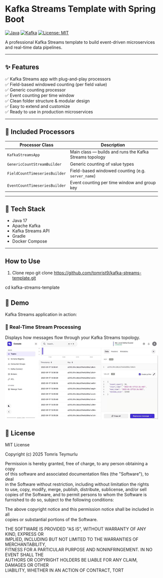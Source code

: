 # Kafka Streams Template with Spring Boot

[![Java](https://img.shields.io/badge/Java-17-blue)](https://openjdk.org/projects/jdk/17/)
[![Kafka](https://img.shields.io/badge/Kafka-Streams-brightgreen)](https://kafka.apache.org/documentation/streams/)
[![License: MIT](https://img.shields.io/badge/License-MIT-blue.svg)](LICENSE)

A professional Kafka Streams template to build event-driven microservices and real-time data pipelines.

---

## ✨ Features

✅ Kafka Streams app with plug-and-play processors  
✅ Field-based windowed counting (per field value)  
✅ Generic counting processor  
✅ Event counting per time window  
✅ Clean folder structure & modular design  
✅ Easy to extend and customize  
✅ Ready to use in production microservices  

---

## 🧠 Included Processors

| Processor Class              | Description                                                  |
|-----------------------------|--------------------------------------------------------------|
| `KafkaStreamsApp`             | Main class — builds and runs the Kafka Streams topology       |
| `GenericCountStreamBuilder`   | Generic counting of value types                              |
| `FieldCountTimeseriesBuilder` | Field-based windowed counting (e.g. `server_name`)           |
| `EventCountTimeseriesBuilder` | Event counting per time window and group key                |

---

## 🧰 Tech Stack

- Java 17  
- Apache Kafka  
- Kafka Streams API  
- Gradle  
- Docker Compose  

---

## How to Use
1. Clone repo
git clone https://github.com/tomrist9/kafka-streams-template.git

 cd kafka-streams-template

## 📸 Demo

Kafka Streams application in action:

### 🔁 Real-Time Stream Processing  
Displays how messages flow through your Kafka Streams topology.  
![Stream Processing](screenshots/kafka_streams.jpg)

## 📄 License

MIT License

Copyright (c) 2025 Tomris Teymurlu

Permission is hereby granted, free of charge, to any person obtaining a copy  
of this software and associated documentation files (the "Software"), to deal  
in the Software without restriction, including without limitation the rights  
to use, copy, modify, merge, publish, distribute, sublicense, and/or sell  
copies of the Software, and to permit persons to whom the Software is  
furnished to do so, subject to the following conditions:

The above copyright notice and this permission notice shall be included in all  
copies or substantial portions of the Software.

THE SOFTWARE IS PROVIDED "AS IS", WITHOUT WARRANTY OF ANY KIND, EXPRESS OR  
IMPLIED, INCLUDING BUT NOT LIMITED TO THE WARRANTIES OF MERCHANTABILITY,  
FITNESS FOR A PARTICULAR PURPOSE AND NONINFRINGEMENT. IN NO EVENT SHALL THE  
AUTHORS OR COPYRIGHT HOLDERS BE LIABLE FOR ANY CLAIM, DAMAGES OR OTHER  
LIABILITY, WHETHER IN AN ACTION OF CONTRACT, TORT

